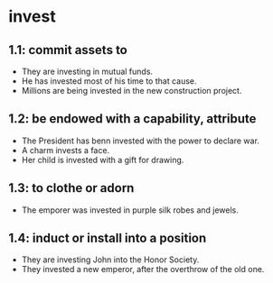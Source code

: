 # invest
## 1.1: commit assets to

  *  They are investing in mutual funds.
  *  He has invested most of his time to that cause.
  *  Millions are being invested in the new construction project.

## 1.2: be endowed with a capability, attribute

  *  The President has benn invested with the power to declare war.
  *  A charm invests a face.
  *  Her child is invested with a gift for drawing.

## 1.3: to clothe or adorn

  *  The emporer was invested in purple silk robes and jewels.

## 1.4: induct or install into a position

  *  They are investing John into the Honor Society.
  *  They invested a new emperor, after the overthrow of the old one.
